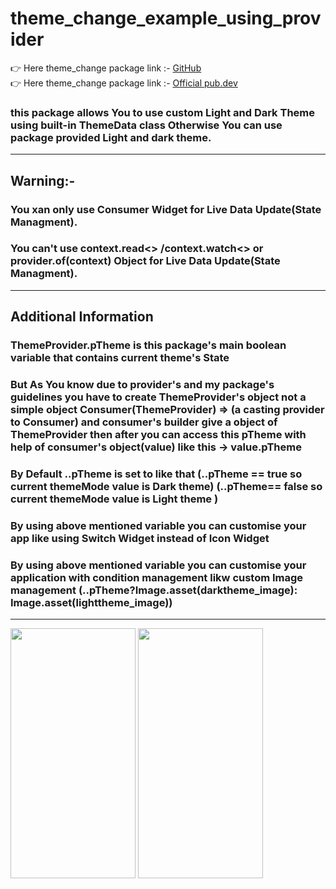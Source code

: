# theme_change_example_using_provider
👉 Here theme_change package link :- <a href="https://github.com/sumitFlutter/theme_change">GitHub </a><br>
👉 Here theme_change package link :- <a href="https://pub.dev/packages/theme_change">Official pub.dev </a><br>
<h3>this package allows You to use custom Light and Dark Theme using built-in ThemeData class Otherwise You can use package provided Light and dark theme.</h3>
<hr>
<h2>Warning:-</h2>
<h3>You xan only use Consumer Widget for Live Data Update(State Managment).</h3>
<h3>You can't use context.read<> /context.watch<> or provider.of(context) Object for Live Data Update(State Managment).</h3>
<hr>
<h2>Additional Information</h2>
<h3>ThemeProvider.pTheme is this package's main boolean variable that contains current theme's State</h3>
  <h3>But As You know due to provider's and my package's guidelines you have to create ThemeProvider's object not a simple object Consumer(ThemeProvider) => (a casting provider to Consumer) and consumer's builder give a object of ThemeProvider then after you can access this pTheme with help of consumer's object(value)
    like this -> value.pTheme </h3>
<h3>By Default ..pTheme is set to like that
 (..pTheme == true so current themeMode value is Dark theme)
 (..pTheme== false so current themeMode value is Light theme )</h3>
<h3>By using above mentioned variable you can customise your app like using Switch Widget instead of Icon Widget</h3>
<h3>By using above mentioned variable you can customise your application with condition management
likw custom Image management (..pTheme?Image.asset(darktheme_image): Image.asset(lighttheme_image))</h3><hr>
<img src="https://github.com/user-attachments/assets/3b8cd50e-a09d-462a-aca2-7bbbee940a2f"  height="400px"  width="200px"/>
<img src="https://github.com/user-attachments/assets/8e18dc4a-eb70-4407-800e-0bb46fc8b7c4"  height="400px"  width="200px"/>
